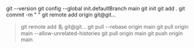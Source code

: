git --version 
git config --global init.defaultBranch main 
git init 
git add .
git commit -m " "
git remote add origin git@git...
> git remote add 名 git@git...
git pull --rebase origin main
> git pull origin main --allow-unrelated-histories
> git pull origin main
git push origin main